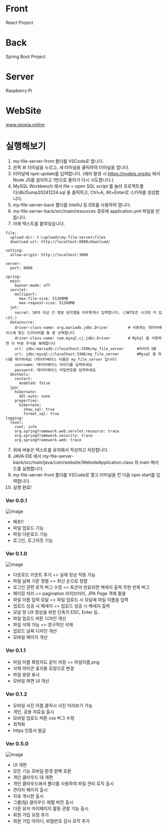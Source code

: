 # Front

React Project

# Back

Spring Boot Project

# Server

Raspberry Pi

# WebSite

www.seopia.online

# 실행해보기
1. my-file-server-front 폴더를 VSCode로 엽니다.
2. 왼쪽 위 터미널을 누르고, 새 터미널을 클릭하여 터미널을 엽니다.
3. 터미널에 npm update를 입력합니다. (에러 발생 시 https://nodejs.org/ko 에서 Node JS를 설치하고 1번으로 돌아가 다시 시도합니다.)
4. MySQL Workbench 에서 file > open SQL script 를 눌러 프로젝트폴더/db/Dump20241224.sql 을 클릭하고, Ctrl+A, Alt+Enter로 스키마를 생성합니다.
5. my-file-server-back 폴더를 IntelliJ 등 IDE를 사용하여 엽니다.
6. my-file-server-back/src/main/resources 경로에 application.yml 파일을 만듭니다.
7. 아래 텍스트를 붙여넣습니다.
```
file:
  upload-dir: C:\uploads\my-file-server\files
  download-url: http://localhost:8080/download/

setting:
  allow-origin: http://localhost:3000

server:
  port: 8080

spring:
  main:
    banner-mode: off
  servlet:
    multipart:
      max-file-size: 51200MB
      max-request-size: 51200MB
  jwt:
    secret: 50자 이상 긴 영문 문자열을 아무렇게나 입력합니다. (JWT토큰 시크릿 키 입니다.)
  datasource:
    driver-class-name: org.mariadb.jdbc.Driver         # 사용하는 데이터베이스에 맞는 드라이버를 둘 중 선택합니다
    driver-class-name: com.mysql.cj.jdbc.Driver        # MySql 을 사용하면 이 부분 주석을 해제합니다
    url: jdbc:mariadb://localhost:3306/my_file_server      #마리아 DB
    url: jdbc:mysql://localhost:3306/my_file_server        #Mysql 중 하나를 제거하세요 (데이터베이스 이름은 my_file_server 입니다)
    username: 데이터베이스 아이디를 입력하세요
    password: 데이터베이스 비밀번호를 입력하세요
  devtools:
    restart:
      enabled: false
  jpa:
    hibernate:
      ddl-auto: none
    properties:
      hibernate:
        show_sql: true
        format_sql: true
logging:
  level:
    root: info
    org.springframework.web.servlet.resource: trace
    org.springframework.security: trace
    org.springframework.web: trace

```
7. 위에 써놓은 텍스트를 유의해서 작성하고 저장합니다.
8. JAVA IDE 에서 my-file-server-back/src/main/java/com/website/WebsiteApplication.class 의 main 메서드를 실행합니다.
9. my-file-server-front 폴더를 VSCode로 열고 터미널을 킨 다음 npm start를 입력합니다.
10. 실행 완료!
    
### Ver 0.0.1
![image](https://github.com/user-attachments/assets/2b515e3c-ad64-4da1-9040-14449326082f)
- 배포!!
- 파일 업로드 기능
- 파일 다운로드 기능
- 로그인, 로그아웃 기능

### Ver 0.1.0

![image](https://github.com/user-attachments/assets/33abaeae-e5b2-4b4f-bc71-d73a5e4ed358)

- 다운로드 카운트 추가 => 실제 정상 작동 가능
- 파일 날짜 기준 정렬 => 최신 순으로 정렬
- 로그인 관련 로직 버그 수정 => 토큰이 만료되면 메세지 출력 무한 반복 버그
- 페이징 처리 => pagination 라이브러리, JPA Page 객체 활용
- 파일 이름 입력 모달 => 파일 업로드 시 모달에 파일 이름을 입력
- 업로드 성공 시 메세지 => 업로드 성공 시 메세지 출력
- 모달 창 UX 향상을 위한 단축키 ESC, Enter 등..
- 파일 업로드 버튼 디자인 개선
- 파일 삭제 가능 => 영구적인 삭제
- 업로드 날짜 디자인 개선
- 모바일 페이지 개선

### Ver 0.1.1
- 파일 이름 확장자도 같이 저장 => 파일이름.png
- 삭제 아이콘 휴지통 모양으로 변경
- 파일 용량 표시
- 모바일 화면 UI 개선
  
### Ver 0.1.2
- 모바일 사진 이름 클릭시 사진 미리보기 가능
- 개인, 공용 자료실 출시
- 모바일 업로드 버튼 css 버그 수정
- 최적화
- https 인증서 발급

### Ver 0.5.0
![image](https://github.com/user-attachments/assets/7f452218-af7e-4b10-ba84-9590ac92a633)
- UI 개편
- 모든 기능 모바일 환경 완벽 호환
- 개인 클라우드 대 개편
- 개인 클라우드에서 폴더를 사용하여 파일 관리 로직 출시
- 관리자 페이지 출시
- 자유 게시판 출시
- 그룹(팀) 클라우드 체험 버전 출시
- 다른 유저 마이페이지 활동 관찰 기능 출시
- 회원 가입 요청 추가
- 회원 가입 아이디, 비밀번호 검사 로직 추가
